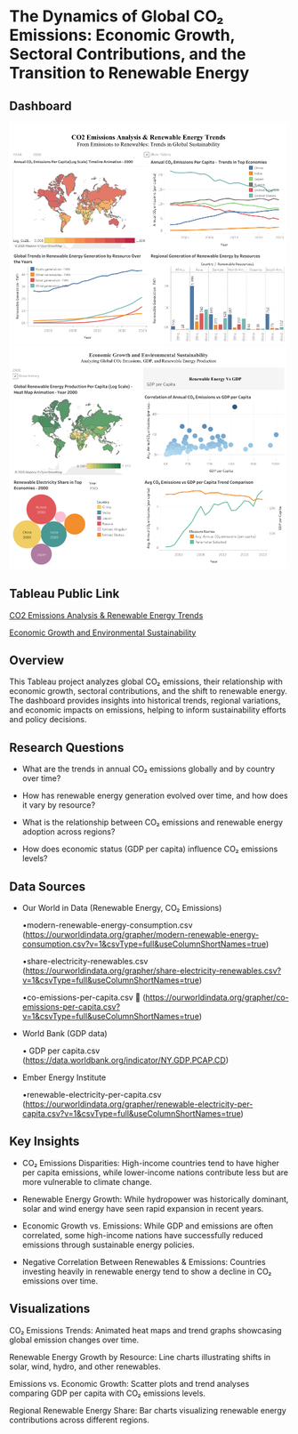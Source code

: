 # The Dynamics of Global CO₂ Emissions: Economic Growth, Sectoral Contributions, and the Transition to Renewable Energy

## Dashboard

<img src="https://github.com/meenaavalu/THE-DYNAMICS-OF-GLOBAL-CO-EMISSIONS/blob/main/CO2 Emissions Analysis & Renewable Energy Trends.png" width="500"> <img src="https://github.com/meenaavalu/THE-DYNAMICS-OF-GLOBAL-CO-EMISSIONS/blob/main/Economic Growth and Environmental Sustainability.png" width="500">

## Tableau Public Link

[CO2 Emissions Analysis & Renewable Energy Trends](https://public.tableau.com/app/profile/meenaa.raviselvam/viz/CO2EmissionsAnalysis_final/CO2EmissionsAnalysisRenewableEnergyTrends)

[Economic Growth and Environmental Sustainability](https://public.tableau.com/app/profile/meenaa.raviselvam/viz/CO2EmissionsAnalysis_final/EconomicGrowthandEnvironmentalSustainability)

## Overview

This Tableau project analyzes global CO₂ emissions, their relationship with economic growth, sectoral contributions, and the shift to renewable energy. The dashboard provides insights into historical trends, regional variations, and economic impacts on emissions, helping to inform sustainability efforts and policy decisions.

## Research Questions

* What are the trends in annual CO₂ emissions globally and by country over time?

* How has renewable energy generation evolved over time, and how does it vary by resource?

* What is the relationship between CO₂ emissions and renewable energy adoption across regions?

* How does economic status (GDP per capita) influence CO₂ emissions levels?

## Data Sources

* Our World in Data (Renewable Energy, CO₂ Emissions)

  •modern-renewable-energy-consumption.csv
   (https://ourworldindata.org/grapher/modern-renewable-energy-consumption.csv?v=1&csvType=full&useColumnShortNames=true)
  
  •share-electricity-renewables.csv
   (https://ourworldindata.org/grapher/share-electricity-renewables.csv?v=1&csvType=full&useColumnShortNames=true)
  
  •co-emissions-per-capita.csv 
   (https://ourworldindata.org/grapher/co-emissions-per-capita.csv?v=1&csvType=full&useColumnShortNames=true)

* World Bank (GDP data)
  
  •	GDP per capita.csv
   (https://data.worldbank.org/indicator/NY.GDP.PCAP.CD)
  
* Ember Energy Institute
  
   •renewable-electricity-per-capita.csv
    (https://ourworldindata.org/grapher/renewable-electricity-per-capita.csv?v=1&csvType=full&useColumnShortNames=true)

## Key Insights

* CO₂ Emissions Disparities: High-income countries tend to have higher per capita emissions, while lower-income nations contribute less but are more vulnerable to climate change.

* Renewable Energy Growth: While hydropower was historically dominant, solar and wind energy have seen rapid expansion in recent years.

* Economic Growth vs. Emissions: While GDP and emissions are often correlated, some high-income nations have successfully reduced emissions through sustainable energy policies.

* Negative Correlation Between Renewables & Emissions: Countries investing heavily in renewable energy tend to show a decline in CO₂ emissions over time.

## Visualizations

CO₂ Emissions Trends: Animated heat maps and trend graphs showcasing global emission changes over time.

Renewable Energy Growth by Resource: Line charts illustrating shifts in solar, wind, hydro, and other renewables.

Emissions vs. Economic Growth: Scatter plots and trend analyses comparing GDP per capita with CO₂ emissions levels.

Regional Renewable Energy Share: Bar charts visualizing renewable energy contributions across different regions.



